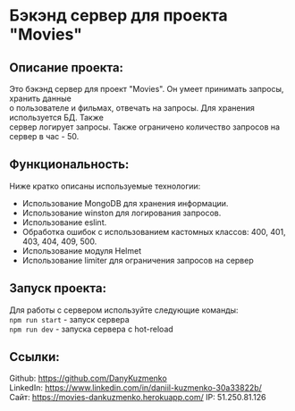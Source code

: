 # **Бэкэнд сервер для проекта "Movies"**

## **Описание проекта:**
Это бэкэнд сервер для проект "Movies". Он умеет принимать запросы, хранить данные  
о пользователе и фильмах, отвечать на запросы. Для хранения используется БД. Также  
сервер логирует запросы. Также ограничено количество запросов на сервер в час - 50.

## **Функциональность:**
Ниже кратко описаны используемые технологии:
* Использование MongoDB для хранения информации.
* Использование winston для логирования запросов.
* Использование eslint.
* Обработка ошибок с использованием кастомных классов: 400, 401, 403, 404, 409, 500.
* Использование модуля Helmet
* Использование limiter для ограничения запросов на сервер

## **Запуск проекта:**
Для работы с сервером используйте следующие команды:  
`npm run start` - запуск сервера  
`npm run dev` - запуска сервера с hot-reload

## **Ссылки:**
Github: https://github.com/DanyKuzmenko  
LinkedIn: https://www.linkedin.com/in/daniil-kuzmenko-30a33822b/  
Сайт: https://movies-dankuzmenko.herokuapp.com/
IP: 51.250.81.126
